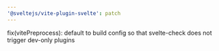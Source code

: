 ```yaml
---
'@sveltejs/vite-plugin-svelte': patch
---
```


fix(vitePreprocess): default to build config so that svelte-check does not trigger dev-only plugins
